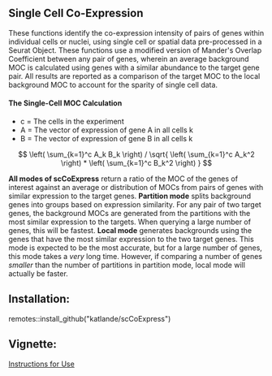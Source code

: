 ## Single Cell Co-Expression
These functions identify the co-expression intensity of pairs of genes within individual cells or nuclei, using single cell or spatial data pre-processed in a Seurat Object. These functions use a modified version of Mander's Overlap Coefficient between any pair of genes, wherein an average background MOC is calculated using genes with a similar abundance to the target gene pair. All results are reported as a comparison of the target MOC to the local background MOC to account for the sparity of single cell data. 

#### The Single-Cell MOC Calculation
* c = The cells in the experiment
* A = The vector of expression of gene A in all cells k
* B = The vector of expression of gene B in all cells k

$$ \left( \sum_{k=1}^c A_k B_k \right) / \sqrt{ \left( \sum_{k=1}^c A_k^2 \right)  * \left( \sum_{k=1}^c B_k^2 \right) } $$

**All modes of scCoExpress** return a ratio of the MOC of the genes of interest against an average or distribution of MOCs from pairs of genes with similar expression to the target genes. 
**Partition mode** splits background genes into groups based on expression similarity. For any pair of two target genes, the background MOCs are generated from the partitions with the most similar expression to the targets. When querying a large number of genes, this will be fastest.
**Local mode** generates backgrounds using the genes that have the most similar expression to the two target genes. This mode is expected to be the most accurate, but for a large number of genes, this mode takes a *very* long time. However, if comparing a number of genes *smaller* than the number of partitions in partition mode, local mode will actually be faster. 


## Installation:
remotes::install_github("katlande/scCoExpress")

## Vignette:
[Instructions for Use](https://github.com/katlande/scCoExpress/blob/main/scCoExpress.md)
